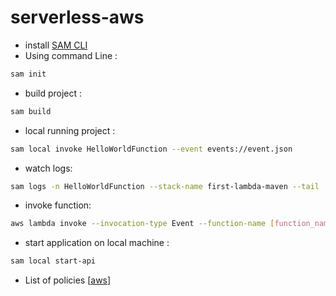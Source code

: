 
# serverless-aws

- install <a href="https://docs.aws.amazon.com/serverless-application-model/latest/developerguide/serverless-sam-cli-install-windows.html">SAM CLI</a>
- Using command Line :
```bash
sam init
 ```
- build project : 

```bash 
sam build
```

- local running project :
```bash
sam local invoke HelloWorldFunction --event events://event.json
```

- watch logs:
```bash
sam logs -n HelloWorldFunction --stack-name first-lambda-maven --tail
```

- invoke function:
```bash
aws lambda invoke --invocation-type Event --function-name [function_name] outputfile.txt
```

- start application on local machine :
```bash
sam local start-api
```

- List of policies [[aws](https://docs.aws.amazon.com/fr_fr/serverless-application-model/latest/developerguide/serverless-policy-template-list.html)]























